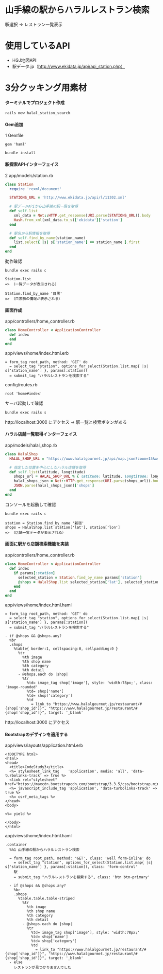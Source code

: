 # 山手線の駅からハラルレストラン検索

駅選択 → レストラン一覧表示

# 使用しているAPI

* HGJ地図API
* 駅データ.jp（http://www.ekidata.jp/api/api_station.php）

# 3分クッキング用素材

#### ターミナルでプロジェクト作成

```
rails new halal_station_search
```

#### Gem追加

1 Gemfile

```
gem 'haml'
```

```
bundle install
```

#### 駅探索APIインターフェイス

2 app/models/station.rb

```ruby
class Station
  require 'rexml/document'

  STATIONS_URL = 'http://www.ekidata.jp/api/l/11302.xml'

  # 駅データAPIから山手線の駅一覧を取得
  def self.list
    xml_data = Net::HTTP.get_response(URI.parse(STATIONS_URL)).body
    Hash.from_xml(xml_data.to_s)['ekidata']['station']
  end

  # 駅名から駅情報を取得
  def self.find_by_name(station_name)
    list.select{ |s| s['station_name'] == station_name }.first
  end
end
```

動作確認

```
bundle exec rails c

Station.list
=> （一覧データが表示される）

Station.find_by_name '目黒'
=> （目黒駅の情報が表示される）
```

#### 画面作成

app/controllers/home_controller.rb

```ruby
class HomeController < ApplicationController
  def index
  end
end
```

app/views/home/index.html.erb

```haml
= form_tag root_path, method: 'GET' do
  = select_tag "station", options_for_select(Station.list.map{ |s| s['station_name'] }, params[:station])
  = submit_tag "ハラルレストランを検索する"
```

config/routes.rb

```
root 'home#index'
```

サーバ起動して確認

```
bundle exec rails s
```

http://localhost:3000 にアクセス → 駅一覧と検索ボタンがある

#### ハラル店舗一覧取得インターフェイス

app/models/halal_shop.rb

```ruby
class HalalShop
  HALAL_SHOP_URL = "https://www.halalgourmet.jp/api/map.json?zoom=15&x=%{latitude}&y=%{longtitude}"

  # 指定した位置を中心にしたハラル店舗を取得
  def self.list(latitude, longtitude)
    shops_url = HALAL_SHOP_URL % { latitude: latitude, longtitude: longtitude }
    halal_shops_json = Net::HTTP.get_response(URI.parse(shops_url)).body
    JSON.parse(halal_shops_json)['shops']
  end
end
```

コンソールを起動して確認

```
bundle exec rails c

station = Station.find_by_name '新宿'
shops = HalalShop.list station['lat'], station['lon']
=> （店舗一覧データが表示される）
```

#### 画面に駅から店舗検索機能を実装

app/controllers/home_controller.rb

```ruby
class HomeController < ApplicationController
  def index
    if params[:station]
      selected_station = Station.find_by_name params['station']
      @shops = HalalShop.list selected_station['lat'], selected_station['lon']
    end
  end
end
```

app/views/home/index.html.haml

```haml
= form_tag root_path, method: 'GET' do
  = select_tag "station", options_for_select(Station.list.map{ |s| s['station_name'] }, params[:station])
  = submit_tag "ハラルレストランを検索する"

- if @shops && @shops.any?
  %br
  .shops
    %table{ border:1, cellspacing:0, cellpadding:0 }
      %tr
        %th image
        %th shop name
        %th category
        %th detail
      - @shops.each do |shop|
        %tr
          %td= image_tag shop['image'], style: 'width:78px;', class: 'image-rounded'
          %td= shop['name']
          %td= shop['category']
          %td
            = link_to "https://www.halalgourmet.jp/restaurant/#{shop['shop_id']}", "https://www.halalgourmet.jp/restaurant/#{shop['shop_id']}", target: '_blank'
```

http://localhost:3000 にアクセス

#### Bootstrapのデザインを適用する

app/views/layouts/application.html.erb

```erb
<!DOCTYPE html>
<html>
<head>
  <title>CodeStudy3</title>
  <%= stylesheet_link_tag    'application', media: 'all', 'data-turbolinks-track' => true %>
  <link rel="stylesheet" href="https://maxcdn.bootstrapcdn.com/bootstrap/3.3.5/css/bootstrap.min.css">
  <%= javascript_include_tag 'application', 'data-turbolinks-track' => true %>
  <%= csrf_meta_tags %>
</head>
<body>

<%= yield %>

</body>
</html>
```

app/views/home/index.html.haml

```haml
.container
  %h1 山手線の駅からハラルレストラン検索

  = form_tag root_path, method: 'GET', class: 'well form-inline' do
    = select_tag "station", options_for_select(Station.list.map{ |s| s['station_name'] }, params[:station]), class: 'form-control'
    駅　
    = submit_tag "ハラルレストランを検索する", class: 'btn btn-primary'

  - if @shops && @shops.any?
    %br
    .shops
      %table.table.table-striped
        %tr
          %th image
          %th shop name
          %th category
          %th detail
        - @shops.each do |shop|
          %tr
            %td= image_tag shop['image'], style: 'width:78px;'
            %td= shop['name']
            %td= shop['category']
            %td
              = link_to "https://www.halalgourmet.jp/restaurant/#{shop['shop_id']}", "https://www.halalgourmet.jp/restaurant/#{shop['shop_id']}", target: '_blank'
  - else
    レストランが見つかりませんでした
```
